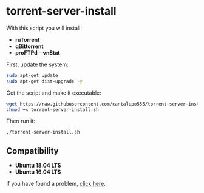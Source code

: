 # torrent-server-install

With this script you will install:
- **ruTorrent**
- **qBittorrent**
- **proFTPd**
~~- **vnStat**~~

First, update the system:

```bash
sudo apt-get update
sudo apt-get dist-upgrade -y
```

Get the script and make it executable:

```bash
wget https://raw.githubusercontent.com/cantalupo555/torrent-server-install/master/torrent-server-install.sh
chmod +x torrent-server-install.sh
```

Then run it:

`./torrent-server-install.sh`

## Compatibility

- **Ubuntu 18.04 LTS**
- **Ubuntu 16.04 LTS**


If you have found a problem, [click here](https://github.com/cantalupo555/torrent-server-install/issues/new).